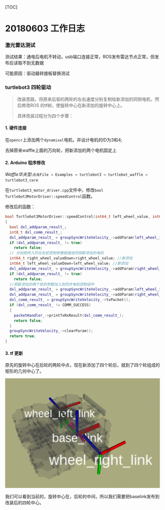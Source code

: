 [TOC]

# 20180603 工作日志

### 激光雷达测试

测试结果：通电后电机不转动，usb端口连接正常，ROS发布雷达节点正常，但发布后读取不到无数据

可能原因：驱动器转接板替换测试



### turtlebot3 四轮驱动

> 改装思路，将原来后驱的两轮的左右速度分别复制给新添加的同侧电机，然后修改ROS 的tf树，使旋转中心在新添加的旋转中心上。
>
> 具体改装过程分为四个步骤：

#### 1. 硬件连接

在`opencr`上添加两个`dynamixal`电机，并设计电机的ID为3和4;

去掉原来waffle上面的万向轮，把新添加的两个电机固定上

#### 2. Arduino 程序修改

*Waffle华夫型*:`点击File → Examples → turtlebot3 → turtlebot_waffle → turtlebot3_core`



在`turtlebot3_motor_driver.cpp`文件中，修改`bool Turtlebot3MotorDriver::speedControl`函数。

修改后的函数：

```c++
bool Turtlebot3MotorDriver::speedControl(int64_t left_wheel_value, int64_t right_wheel_value)
{
  bool dxl_addparam_result_;
  int8_t dxl_comm_result_;
  dxl_addparam_result_ = groupSyncWriteVelocity_->addParam(left_wheel_id_, (uint8_t*)&left_wheel_value);
  if (dxl_addparam_result_ != true)
    return false;
  // 分别把传入的左右轮控制参数赋值给同侧新添加的电机
  int64_t right_wheel_valueDown=right_wheel_value; //新添加
  int64_t left_wheel_valueDown=left_wheel_value; //新添加
  dxl_addparam_result_ = groupSyncWriteVelocity_->addParam(right_wheel_id_, (uint8_t*)&right_wheel_valueDown);
  if (dxl_addparam_result_ != true)
    return false;
  //把新添加的两个轮的参数加入到同步电机控制组中
  dxl_addparam_result_ = groupSyncWriteVelocity_->addParam(left_wheel_idDown_, (uint8_t*)&left_wheel_valueDown);  //新添加
  dxl_addparam_result_ = groupSyncWriteVelocity_->addParam(right_wheel_idDown_, (uint8_t*)&right_wheel_value);  //新添加
  dxl_comm_result_ = groupSyncWriteVelocity_->txPacket();
  if (dxl_comm_result_ != COMM_SUCCESS)
  {
    packetHandler_->printTxRxResult(dxl_comm_result_);
    return false;
  }
  groupSyncWriteVelocity_->clearParam();
  return true;
}
```

#### 3. tf 更新

原先的旋转中心在后轮的两轮中点，现在新添加了四个轮后，就到了四个轮组成的矩形的几何中心了。

![原始链接](./data/tb2link_origin.png)

我们可以看到当前的，旋转中心在，后轮的中间，所以我们需要把baselink发布到改装后的四轮中心。





